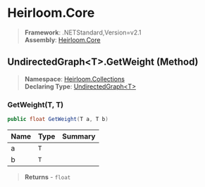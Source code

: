 # Heirloom.Core

> **Framework**: .NETStandard,Version=v2.1  
> **Assembly**: [Heirloom.Core][0]

## UndirectedGraph\<T>.GetWeight (Method)

> **Namespace**: [Heirloom.Collections][0]  
> **Declaring Type**: [UndirectedGraph\<T>][1]

### GetWeight(T, T)

```cs
public float GetWeight(T a, T b)
```

| Name | Type | Summary |
|------|------|---------|
| a    | `T`  |         |
| b    | `T`  |         |

> **Returns** - `float`

[0]: ../../../Heirloom.Core.md
[1]: ../UndirectedGraph[T].md
